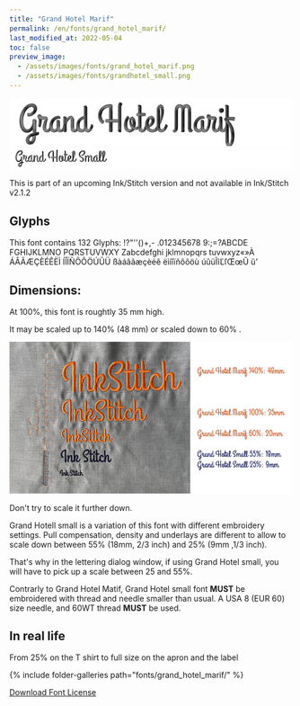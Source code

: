 ```yaml
---
title: "Grand Hotel Marif"
permalink: /en/fonts/grand_hotel_marif/
last_modified_at: 2022-05-04
toc: false
preview_image:
  - /assets/images/fonts/grand_hotel_marif.png
  - /assets/images/fonts/grandhotel_small.png
---
```



![grand_hotel_marif](/assets/images/fonts/grand_hotel_marif.png)
![grand_hotel_marif](/assets/images/fonts/grandhotel_small.png)

This is part of an upcoming Ink/Stitch version and not available in Ink/Stitch v2.1.2

## Glyphs

This font contains  132 Glyphs:
!?"''()+,-
.012345678
9:;=?ABCDE
FGHIJKLMNO
PQRSTUVWXY
Zabcdefghi
jklmnopqrs
tuvwxyz«»À
ÁÂÃÆÇÈÉÊËÌ
ÍÎÏÑÔÕÖÚÛÜ
ßàáâãæçèéê
ëìíîïñôõöù
úûüĨĩĽľŒœŨ
ũ’
## Dimensions:

At 100%, this font is roughtly 35 mm high.

It may be scaled up to 140% (48 mm)  or scaled down to  60% .

![Dimensions Grand Hotel](/assets/images/fonts/Sizing/grandhotelsizing.jpg)

Don't try to scale it further down. 

Grand Hotell small  is a variation of this font with different embroidery settings. Pull compensation, density and underlays are different to allow to scale down between 55% (18mm, 2/3 inch) and 25% (9mm ,1/3 inch). 


That's why in the lettering dialog window, if using Grand Hotel small, you will have to pick up a scale between 25 and 55%. 

Contrarly to Grand Hotel Matif, Grand Hotel small font **MUST** be embroidered with thread and needle smaller than usual.
A USA 8 (EUR 60) size needle, and 60WT thread **MUST** be used.

## In real life
From 25% on the T shirt to full size on the apron and the label

{% include folder-galleries path="fonts/grand_hotel_marif/" %}


[Download Font License](https://github.com/inkstitch/inkstitch/tree/main/fonts/grand_hotel_marif/LICENSE)
